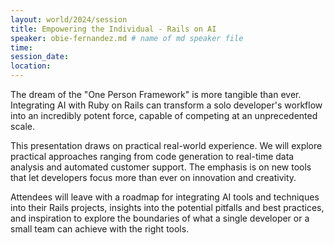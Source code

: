 ```yaml
---
layout: world/2024/session
title: Empowering the Individual - Rails on AI
speaker: obie-fernandez.md # name of md speaker file
time: 
session_date: 
location: 
---
```


The dream of the "One Person Framework" is more tangible than ever. Integrating AI with Ruby on Rails can transform a solo developer's workflow into an incredibly potent force, capable of competing at an unprecedented scale.

This presentation draws on practical real-world experience. We will explore practical approaches ranging from code generation to real-time data analysis and automated customer support. The emphasis is on new tools that let developers focus more than ever on innovation and creativity.

Attendees will leave with a roadmap for integrating AI tools and techniques into their Rails projects, insights into the potential pitfalls and best practices, and inspiration to explore the boundaries of what a single developer or a small team can achieve with the right tools.